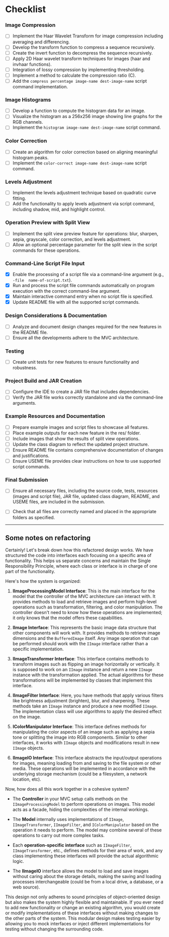 # Checklist

### Image Compression
- [ ] Implement the Haar Wavelet Transform for image compression including averaging and differencing.
- [ ] Develop the transform function to compress a sequence recursively.
- [ ] Create the invert function to decompress the sequence recursively.
- [ ] Apply 2D Haar wavelet transform techniques for images (haar and invhaar functions).
- [ ] Integration of lossy compression by implementing thresholding.
- [ ] Implement a method to calculate the compression ratio (C).
- [ ] Add the `compress percentage image-name dest-image-name` script command implementation.

### Image Histograms
- [ ] Develop a function to compute the histogram data for an image.
- [ ] Visualize the histogram as a 256x256 image showing line graphs for the RGB channels.
- [ ] Implement the `histogram image-name dest-image-name` script command.

### Color Correction
- [ ] Create an algorithm for color correction based on aligning meaningful histogram peaks.
- [ ] Implement the `color-correct image-name dest-image-name` script command.

### Levels Adjustment
- [ ] Implement the levels adjustment technique based on quadratic curve fitting.
- [ ] Add the functionality to apply levels adjustment via script command, including shadow, mid, and highlight control.

### Operation Preview with Split View
- [ ] Implement the split view preview feature for operations: blur, sharpen, sepia, grayscale, color correction, and levels adjustment.
- [ ] Allow an optional percentage parameter for the split view in the script commands for these operations.

### Command-Line Script File Input
- [X] Enable the processing of a script file via a command-line argument (e.g., `-file 
  name-of-script.txt`).
- [X] Run and process the script file commands automatically on program execution with the 
  correct command-line argument.
- [X] Maintain interactive command entry when no script file is specified.
- [X] Update README file with all the supported script commands.

### Design Considerations & Documentation
- [ ] Analyze and document design changes required for the new features in the README file.
- [ ] Ensure all the developments adhere to the MVC architecture.

### Testing
- [ ] Create unit tests for new features to ensure functionality and robustness.

### Project Build and JAR Creation
- [ ] Configure the IDE to create a JAR file that includes dependencies.
- [ ] Verify the JAR file works correctly standalone and via the command-line arguments.

### Example Resources and Documentation
- [ ] Prepare example images and script files to showcase all features.
- [ ] Place example outputs for each new feature in the res/ folder.
- [ ] Include images that show the results of split view operations.
- [ ] Update the class diagram to reflect the updated project structure.
- [ ] Ensure README file contains comprehensive documentation of changes and justifications.
- [ ] Ensure USEME file provides clear instructions on how to use supported script commands.

### Final Submission
- [ ] Ensure all necessary files, including the source code, tests, resources (images and script file), JAR file, updated class diagram, README, and USEME files, are included in the submission.
- [ ] Check that all files are correctly named and placed in the appropriate folders as specified.


----

## Some notes on refactoring
Certainly! Let's break down how this refactored design works. We have structured the code into interfaces each focusing on a specific area of functionality. This helps us separate concerns and maintain the Single Responsibility Principle, where each class or interface is in charge of one part of the functionality.

Here's how the system is organized:

1. **IImageProcessingModel Interface**: This is the main interface for the model that the controller of the MVC architecture can interact with. It provides methods to load and retrieve images and perform high-level operations such as transformation, filtering, and color manipulation. The controller doesn't need to know how these operations are implemented; it only knows that the model offers these capabilities.

2. **IImage Interface**: This represents the basic image data structure that other components will work with. It provides methods to retrieve image dimensions and the `BufferedImage` itself. Any image operation that can be performed should work with the `IImage` interface rather than a specific implementation.

3. **IImageTransformer Interface**: This interface contains methods to transform images such as flipping an image horizontally or vertically. It is supposed to work on an `IImage` instance and return a new `IImage` instance with the transformation applied. The actual algorithms for these transformations will be implemented by classes that implement this interface.

4. **IImageFilter Interface**: Here, you have methods that apply various filters like brightness adjustment (brighten), blur, and sharpening. These methods take an `IImage` instance and produce a new modified `IImage`. The implementation class will use algorithms to apply the desired effect on the image.

5. **IColorManipulator Interface**: This interface defines methods for manipulating the color aspects of an image such as applying a sepia tone or splitting the image into RGB components. Similar to other interfaces, it works with `IImage` objects and modifications result in new `IImage` objects.

6. **IImageIO Interface**: This interface abstracts the input/output operations for images, meaning loading from and saving to the file system or other media. These operations will be implemented in accordance with the underlying storage mechanism (could be a filesystem, a network location, etc).

Now, how does all this work together in a cohesive system?

- The **Controller** in your MVC setup calls methods on the `IImageProcessingModel` to perform operations on images. This model acts as a facade, hiding the complexities of the internal workings.

- The **Model** internally uses implementations of `IImage`, `IImageTransformer`, `IImageFilter`, and `IColorManipulator` based on the operation it needs to perform. The model may combine several of these operations to carry out more complex tasks.

- Each **operation-specific interface** such as `IImageFilter`, `IImageTransformer`, etc., defines methods for their area of work, and any class implementing these interfaces will provide the actual algorithmic logic.

- The **IImageIO** interface allows the model to load and save images without caring about the storage details, making the saving and loading processes interchangeable (could be from a local drive, a database, or a web source).

This design not only adheres to sound principles of object-oriented design but also makes the system highly flexible and maintainable. If you ever need to add new functionality or change an existing algorithm, you would create or modify implementations of these interfaces without making changes to the other parts of the system. This modular design makes testing easier by allowing you to mock interfaces or inject different implementations for testing without changing the surrounding code.